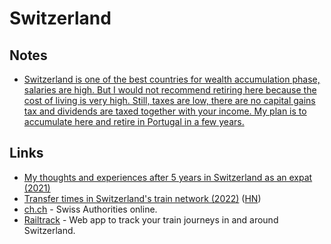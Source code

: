 # Switzerland

## Notes

- [Switzerland is one of the best countries for wealth accumulation phase, salaries are high. But I would not recommend retiring here because the cost of living is very high. Still, taxes are low, there are no capital gains tax and dividends are taxed together with your income. My plan is to accumulate here and retire in Portugal in a few years.](https://www.reddit.com/r/EuropeFIRE/comments/z1mcov/best_european_country_for_fire_optimizing_for_low/)

## Links

- [My thoughts and experiences after 5 years in Switzerland as an expat (2021)](https://www.reddit.com/r/Switzerland/comments/krlslk/my_thoughts_and_experiences_after_5_years_in/)
- [Transfer times in Switzerland's train network (2022)](https://www.jokteur.com/a/integrated-timetable-switzerland/) ([HN](https://news.ycombinator.com/item?id=31807913))
- [ch.ch](https://www.ch.ch/en/) - Swiss Authorities online.
- [Railtrack](https://railtrack.flk.li) - Web app to track your train journeys in and around Switzerland.
